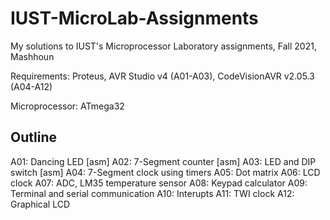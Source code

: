 # IUST-MicroLab-Assignments
My solutions to IUST's Microprocessor Laboratory assignments, Fall 2021, Mashhoun

Requirements: Proteus, AVR Studio v4 (A01-A03), CodeVisionAVR v2.05.3 (A04-A12)

Microprocessor: ATmega32


## Outline

A01: Dancing LED [asm]
A02: 7-Segment counter [asm]
A03: LED and DIP switch [asm]
A04: 7-Segment clock using timers
A05: Dot matrix
A06: LCD clock
A07: ADC, LM35 temperature sensor
A08: Keypad calculator
A09: Terminal and serial communication
A10: Interupts
A11: TWI clock
A12: Graphical LCD
